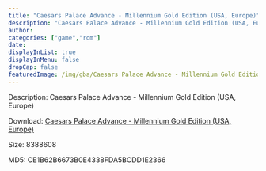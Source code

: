 ```yaml
---
title: "Caesars Palace Advance - Millennium Gold Edition (USA, Europe)"
description: "Caesars Palace Advance - Millennium Gold Edition (USA, Europe)"
author: 
categories: ["game","rom"]
date: 
displayInList: true
displayInMenu: false
dropCap: false
featuredImage: /img/gba/Caesars Palace Advance - Millennium Gold Edition [USA].jpg
---
```


Description: Caesars Palace Advance - Millennium Gold Edition (USA, Europe)

Download: <a style="text-decoration:underline;" href="https://mega.nz/#!iaB0AAzC!zQTBSvve11rdg46_Ps0huqD5ocIuWAYk7jzYvVrjHNI" target = "_blank" rel = "nofollow" > Caesars Palace Advance - Millennium Gold Edition (USA, Europe)</a>

Size: 8388608

MD5: CE1B62B6673B0E4338FDA5BCDD1E2366

